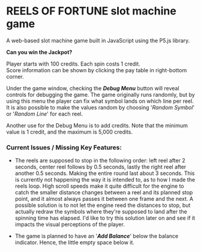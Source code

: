 # REELS OF FORTUNE slot machine game
 A web-based slot machine game built in JavaScript using the P5.js library.
 
 <b>Can you win the Jackpot?</b> 
 
 
 Player starts with 100 credits. Each spin costs 1 credit.  
 Score information can be shown by clicking the pay table in right-bottom corner.   
 
 Under the game window, checking the <i><b>Debug Menu</b></i> button will reveal controls for debugging the game. The game originally runs randomly, but by using this menu the player can fix what symbol lands on which line per reel.
 It is also possible to make the values random by choosing '<i>Random Symbol</i>' or '<i>Random Line</i>' for each reel.  
 
 Another use for the Debug Menu is to add credits. Note that the minimum value is 1 credit, and the maximum is 5,000 credits. 
 
 ### Current Issues / Missing Key Features:
 * The reels are supposed to stop in the following order: left reel after 2 seconds, center reel follows by 0.5 seconds, lastly the right reel after another 0.5 seconds. Making the entire round last about 3 seconds. This is currently not happening the way it is intended to, as to how I made the reels loop. High scroll speeds make it quite difficult for the engine to catch the smaller distance changes between a reel and its planned stop point, and it almost always passes it between one frame and the next. A possible solution is to not let the engine reed the distances to stop, but actually redraw the symbols where they're supposed to land after the spinning time has elapsed. I'd like to try this solution later on and see if it impacts the visual perceptions of the player.
  
 * The game is planned to have an  '<i><b>Add Balance</b></i>' below the balance indicator. Hence, the little empty space below it.
  
